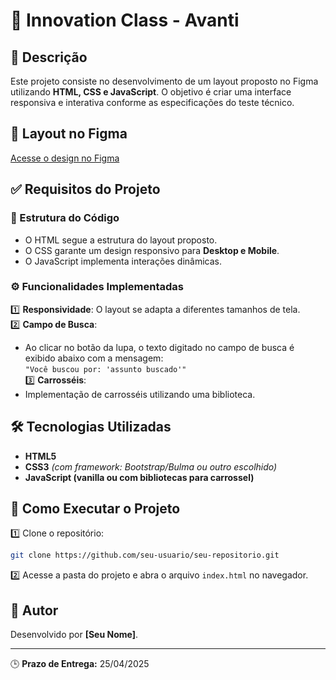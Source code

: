 # 🎨 Innovation Class - Avanti  

## 📌 Descrição  
Este projeto consiste no desenvolvimento de um layout proposto no Figma utilizando **HTML, CSS e JavaScript**. O objetivo é criar uma interface responsiva e interativa conforme as especificações do teste técnico.  

## 🔗 Layout no Figma  
[Acesse o design no Figma](https://www.figma.com/proto/DqtFxC6312M32mLt8FpJjq/innovation-class?page-id=13%3A673&node-id=13-920&viewport=346%2C140%2C0.11&t=HyGGDSs83f1vbqMJ-1&scaling=scale-down&content-scaling=fixed)  

## ✅ Requisitos do Projeto  

### 📌 Estrutura do Código  
- O HTML segue a estrutura do layout proposto.  
- O CSS garante um design responsivo para **Desktop e Mobile**.  
- O JavaScript implementa interações dinâmicas.  

### ⚙️ Funcionalidades Implementadas  
1️⃣ **Responsividade**: O layout se adapta a diferentes tamanhos de tela.  
2️⃣ **Campo de Busca**:  
   - Ao clicar no botão da lupa, o texto digitado no campo de busca é exibido abaixo com a mensagem:  
     `"Você buscou por: 'assunto buscado'"`  
3️⃣ **Carrosséis**:  
   - Implementação de carrosséis utilizando uma biblioteca.  

## 🛠️ Tecnologias Utilizadas  
- **HTML5**  
- **CSS3** *(com framework: Bootstrap/Bulma ou outro escolhido)*  
- **JavaScript (vanilla ou com bibliotecas para carrossel)**  

## 🚀 Como Executar o Projeto  
1️⃣ Clone o repositório:  
```bash
git clone https://github.com/seu-usuario/seu-repositorio.git
```
2️⃣ Acesse a pasta do projeto e abra o arquivo `index.html` no navegador.  

## 📝 Autor  
Desenvolvido por **[Seu Nome]**.  

---  
🕒 **Prazo de Entrega:** 25/04/2025  

